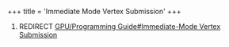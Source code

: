 +++
title = 'Immediate Mode Vertex Submission'
+++

1.  REDIRECT [GPU/Programming Guide#Immediate-Mode Vertex
    Submission](GPU/Programming_Guide#Immediate-Mode_Vertex_Submission "wikilink")
